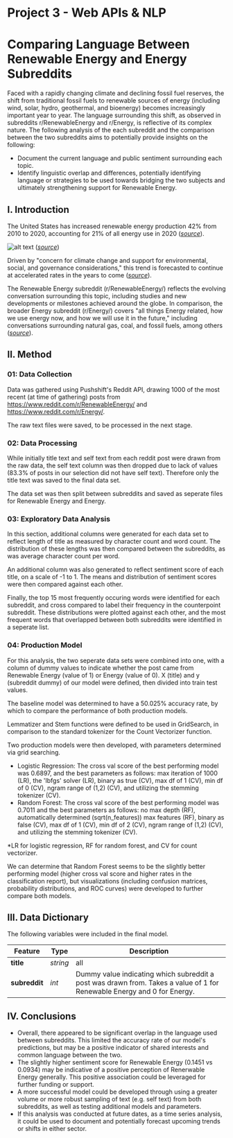 # Project 3 - Web APIs & NLP
# Comparing Language Between Renewable Energy and Energy Subreddits
Faced with a rapidly changing climate and declining fossil fuel reserves, the shift from traditional fossil fuels to renewable sources of energy (including wind, solar, hydro, geothermal, and bioenergy) becomes increasingly important year to year. The language surrounding this shift, as observed in subreddits r/RenewableEnergy and r/Energy, is reflective of its complex nature. The following analysis of the each subreddit and the comparison between the two subreddits aims to potentially provide insights on the following:
- Document the current language and public sentiment surrounding each topic.
- Identify linguistic overlap and differences, potentially identifying language or strategies to be used towards bridging the two subjects and ultimately strengthening support for Renewable Energy.


## I. Introduction
The United States has increased renewable energy production 42% from 2010 to 2020, accounting for 21% of all energy use in 2020 ([*source*](https://www.c2es.org/content/renewable-energy/)).

![alt text](https://www.eia.gov/todayinenergy/images/2021.07.28/main.svg)
([*source*](https://www.eia.gov/todayinenergy/detail.php?id=48896))

Driven by "concern for climate change and support for environmental, social, and governance considerations," this trend is forecasted to continue at accelerated rates in the years to come ([*source*](https://www2.deloitte.com/us/en/pages/energy-and-resources/articles/renewable-energy-outlook.html)). 

The Renewable Energy subreddit (r/RenewableEnergy/) reflects the evolving conversation surrounding this topic, including studies and new developments or milestones achieved around the globe. In comparison, the broader Energy subreddit (r/Energy/) covers "all things Energy related, how we use energy now, and how we will use it in the future," including conversations surrounding natural gas, coal, and fossil fuels, among others ([*source*](https://www.reddit.com/r/energy/)).


## II. Method
### 01: Data Collection
Data was gathered using Pushshift's Reddit API, drawing 1000 of the most recent (at time of gathering) posts from https://www.reddit.com/r/RenewableEnergy/ and https://www.reddit.com/r/Energy/.

The raw text files were saved, to be processed in the next stage.


### 02: Data Processing
While initially title text and self text from each reddit post were drawn from the raw data, the self text column was then dropped due to lack of values (83.3% of posts in our selection did not have self text). Therefore only the title text was saved to the final data set.

The data set was then split between subreddits and saved as seperate files for Renewable Energy and Energy.

### 03: Exploratory Data Analysis
In this section, additional columns were generated for each data set to reflect length of title as measured by character count and word count. The distribution of these lengths was then compared between the subreddits, as was average character count per word.

An additional column was also generated to reflect sentiment score of each title, on a scale of -1 to 1. The means and distribution of sentiment scores were then compared against each other.

Finally, the top 15 most frequently occuring words were identified for each subreddit, and cross compared to label their frequency in the counterpoint subreddit. These distributions were plotted against each other, and the most frequent words that overlapped between both subreddits were identified in a seperate list.


### 04: Production Model
For this analysis, the two seperate data sets were combined into one, with a column of dummy values to indicate whether the post came from Renewable Energy (value of 1) or Energy (value of 0). X (title) and y (subreddit dummy) of our model were defined, then divided into train test values.

The baseline model was determined to have a 50.025% accuracy rate, by which to compare the performance of both production models.

Lemmatizer and Stem functions were defined to be used in GridSearch, in comparison to the standard tokenizer for the Count Vectorizer function.

Two production models were then developed, with parameters determined via grid searching.
- Logistic Regression: The cross val score of the best performing model was 0.6897, and the best parameters as follows: max iteration of 1000 (LR), the 'lbfgs' solver (LR), binary as true (CV), max df of 1 (CV), min df of 0 (CV), ngram range of (1,2) (CV), and utilizing the stemming tokenizer (CV).
- Random Forest: The cross val score of the best performing model was 0.7011 and the best parameters as follows: no max depth (RF), automatically determined (sqrt(n_features)) max features (RF), binary as false (CV), max df of 1 (CV), min df of 2 (CV), ngram range of (1,2) (CV), and utilizing the stemming tokenizer (CV).

*LR for logistic regression, RF for random forest, and CV for count vectorizer.

We can determine that Random Forest seems to be the slightly better performing model (higher cross val score and higher rates in the classification report), but visualizations (including confusion matrices, probability distributions, and ROC curves) were developed to further compare both models.


## III. Data Dictionary

The following variables were included in the final model.

|Feature|Type|Description|
|---|---|---|
|**title**|*string*|all|Title text of each reddit post.| 
|**subreddit**|*int*|Dummy value indicating which subreddit a post was drawn from. Takes a value of 1 for Renewable Energy and 0 for Energy.|
    
    
## IV. Conclusions
- Overall, there appeared to be significant overlap in the language used between subreddits. This limited the accuracy rate of our model's predictions, but may be a positive indicator of shared interests and common language between the two.
- The slightly higher sentiment score for Renewable Energy (0.1451 vs 0.0934) may be indicative of a positive perception of Renerwable Energy generally. This positive association could be leveraged for further funding or support.
- A more successful model could be developed through using a greater volume or more robust sampling of text (e.g. self text) from both subreddits, as well as testing additional models and parameters.
- If this analysis was conducted at future dates, as a time series analysis, it could be used to document and potentially forecast upcoming trends or shifts in either sector.
